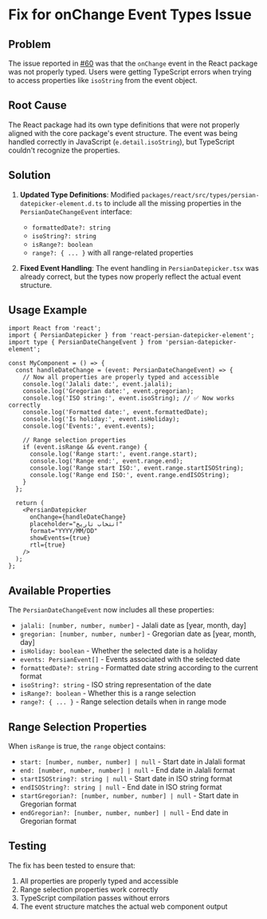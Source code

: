 # Fix for onChange Event Types Issue

## Problem
The issue reported in [#60](https://github.com/mehrabix/persian-datepicker-element/issues/60) was that the `onChange` event in the React package was not properly typed. Users were getting TypeScript errors when trying to access properties like `isoString` from the event object.

## Root Cause
The React package had its own type definitions that were not properly aligned with the core package's event structure. The event was being handled correctly in JavaScript (`e.detail.isoString`), but TypeScript couldn't recognize the properties.

## Solution
1. **Updated Type Definitions**: Modified `packages/react/src/types/persian-datepicker-element.d.ts` to include all the missing properties in the `PersianDateChangeEvent` interface:
   - `formattedDate?: string`
   - `isoString?: string`
   - `isRange?: boolean`
   - `range?: { ... }` with all range-related properties

2. **Fixed Event Handling**: The event handling in `PersianDatepicker.tsx` was already correct, but the types now properly reflect the actual event structure.

## Usage Example

```tsx
import React from 'react';
import { PersianDatepicker } from 'react-persian-datepicker-element';
import type { PersianDateChangeEvent } from 'persian-datepicker-element';

const MyComponent = () => {
  const handleDateChange = (event: PersianDateChangeEvent) => {
    // Now all properties are properly typed and accessible
    console.log('Jalali date:', event.jalali);
    console.log('Gregorian date:', event.gregorian);
    console.log('ISO string:', event.isoString); // ✅ Now works correctly
    console.log('Formatted date:', event.formattedDate);
    console.log('Is holiday:', event.isHoliday);
    console.log('Events:', event.events);
    
    // Range selection properties
    if (event.isRange && event.range) {
      console.log('Range start:', event.range.start);
      console.log('Range end:', event.range.end);
      console.log('Range start ISO:', event.range.startISOString);
      console.log('Range end ISO:', event.range.endISOString);
    }
  };

  return (
    <PersianDatepicker
      onChange={handleDateChange}
      placeholder="انتخاب تاریخ"
      format="YYYY/MM/DD"
      showEvents={true}
      rtl={true}
    />
  );
};
```

## Available Properties

The `PersianDateChangeEvent` now includes all these properties:

- `jalali: [number, number, number]` - Jalali date as [year, month, day]
- `gregorian: [number, number, number]` - Gregorian date as [year, month, day]
- `isHoliday: boolean` - Whether the selected date is a holiday
- `events: PersianEvent[]` - Events associated with the selected date
- `formattedDate?: string` - Formatted date string according to the current format
- `isoString?: string` - ISO string representation of the date
- `isRange?: boolean` - Whether this is a range selection
- `range?: { ... }` - Range selection details when in range mode

## Range Selection Properties

When `isRange` is true, the `range` object contains:

- `start: [number, number, number] | null` - Start date in Jalali format
- `end: [number, number, number] | null` - End date in Jalali format
- `startISOString?: string | null` - Start date in ISO string format
- `endISOString?: string | null` - End date in ISO string format
- `startGregorian?: [number, number, number] | null` - Start date in Gregorian format
- `endGregorian?: [number, number, number] | null` - End date in Gregorian format

## Testing

The fix has been tested to ensure that:
1. All properties are properly typed and accessible
2. Range selection properties work correctly
3. TypeScript compilation passes without errors
4. The event structure matches the actual web component output 